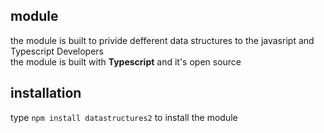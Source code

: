 ## module
the module is built to privide defferent data structures to the javasript and Typescript Developers <br>
the module is built with <b>Typescript</b> and it's open source
## installation
type <code>npm install datastructures2</code> to install the module
<br>
